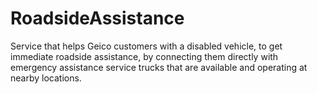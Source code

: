 # RoadsideAssistance
Service that helps Geico customers with a disabled vehicle, to get immediate roadside assistance, by connecting them directly with emergency assistance service trucks that are available and operating at nearby locations.
